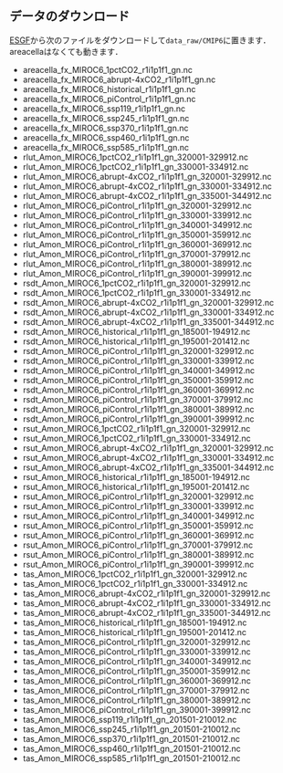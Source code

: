 ## データのダウンロード

[ESGF](https://esgf.llnl.gov/)から次のファイルをダウンロードして`data_raw/CMIP6`に置きます．areacellaはなくても動きます．

- areacella_fx_MIROC6_1pctCO2_r1i1p1f1_gn.nc
- areacella_fx_MIROC6_abrupt-4xCO2_r1i1p1f1_gn.nc
- areacella_fx_MIROC6_historical_r1i1p1f1_gn.nc
- areacella_fx_MIROC6_piControl_r1i1p1f1_gn.nc
- areacella_fx_MIROC6_ssp119_r1i1p1f1_gn.nc
- areacella_fx_MIROC6_ssp245_r1i1p1f1_gn.nc
- areacella_fx_MIROC6_ssp370_r1i1p1f1_gn.nc
- areacella_fx_MIROC6_ssp460_r1i1p1f1_gn.nc
- areacella_fx_MIROC6_ssp585_r1i1p1f1_gn.nc
- rlut_Amon_MIROC6_1pctCO2_r1i1p1f1_gn_320001-329912.nc
- rlut_Amon_MIROC6_1pctCO2_r1i1p1f1_gn_330001-334912.nc
- rlut_Amon_MIROC6_abrupt-4xCO2_r1i1p1f1_gn_320001-329912.nc
- rlut_Amon_MIROC6_abrupt-4xCO2_r1i1p1f1_gn_330001-334912.nc
- rlut_Amon_MIROC6_abrupt-4xCO2_r1i1p1f1_gn_335001-344912.nc
- rlut_Amon_MIROC6_piControl_r1i1p1f1_gn_320001-329912.nc
- rlut_Amon_MIROC6_piControl_r1i1p1f1_gn_330001-339912.nc
- rlut_Amon_MIROC6_piControl_r1i1p1f1_gn_340001-349912.nc
- rlut_Amon_MIROC6_piControl_r1i1p1f1_gn_350001-359912.nc
- rlut_Amon_MIROC6_piControl_r1i1p1f1_gn_360001-369912.nc
- rlut_Amon_MIROC6_piControl_r1i1p1f1_gn_370001-379912.nc
- rlut_Amon_MIROC6_piControl_r1i1p1f1_gn_380001-389912.nc
- rlut_Amon_MIROC6_piControl_r1i1p1f1_gn_390001-399912.nc
- rsdt_Amon_MIROC6_1pctCO2_r1i1p1f1_gn_320001-329912.nc
- rsdt_Amon_MIROC6_1pctCO2_r1i1p1f1_gn_330001-334912.nc
- rsdt_Amon_MIROC6_abrupt-4xCO2_r1i1p1f1_gn_320001-329912.nc
- rsdt_Amon_MIROC6_abrupt-4xCO2_r1i1p1f1_gn_330001-334912.nc
- rsdt_Amon_MIROC6_abrupt-4xCO2_r1i1p1f1_gn_335001-344912.nc
- rsdt_Amon_MIROC6_historical_r1i1p1f1_gn_185001-194912.nc
- rsdt_Amon_MIROC6_historical_r1i1p1f1_gn_195001-201412.nc
- rsdt_Amon_MIROC6_piControl_r1i1p1f1_gn_320001-329912.nc
- rsdt_Amon_MIROC6_piControl_r1i1p1f1_gn_330001-339912.nc
- rsdt_Amon_MIROC6_piControl_r1i1p1f1_gn_340001-349912.nc
- rsdt_Amon_MIROC6_piControl_r1i1p1f1_gn_350001-359912.nc
- rsdt_Amon_MIROC6_piControl_r1i1p1f1_gn_360001-369912.nc
- rsdt_Amon_MIROC6_piControl_r1i1p1f1_gn_370001-379912.nc
- rsdt_Amon_MIROC6_piControl_r1i1p1f1_gn_380001-389912.nc
- rsdt_Amon_MIROC6_piControl_r1i1p1f1_gn_390001-399912.nc
- rsut_Amon_MIROC6_1pctCO2_r1i1p1f1_gn_320001-329912.nc
- rsut_Amon_MIROC6_1pctCO2_r1i1p1f1_gn_330001-334912.nc
- rsut_Amon_MIROC6_abrupt-4xCO2_r1i1p1f1_gn_320001-329912.nc
- rsut_Amon_MIROC6_abrupt-4xCO2_r1i1p1f1_gn_330001-334912.nc
- rsut_Amon_MIROC6_abrupt-4xCO2_r1i1p1f1_gn_335001-344912.nc
- rsut_Amon_MIROC6_historical_r1i1p1f1_gn_185001-194912.nc
- rsut_Amon_MIROC6_historical_r1i1p1f1_gn_195001-201412.nc
- rsut_Amon_MIROC6_piControl_r1i1p1f1_gn_320001-329912.nc
- rsut_Amon_MIROC6_piControl_r1i1p1f1_gn_330001-339912.nc
- rsut_Amon_MIROC6_piControl_r1i1p1f1_gn_340001-349912.nc
- rsut_Amon_MIROC6_piControl_r1i1p1f1_gn_350001-359912.nc
- rsut_Amon_MIROC6_piControl_r1i1p1f1_gn_360001-369912.nc
- rsut_Amon_MIROC6_piControl_r1i1p1f1_gn_370001-379912.nc
- rsut_Amon_MIROC6_piControl_r1i1p1f1_gn_380001-389912.nc
- rsut_Amon_MIROC6_piControl_r1i1p1f1_gn_390001-399912.nc
- tas_Amon_MIROC6_1pctCO2_r1i1p1f1_gn_320001-329912.nc
- tas_Amon_MIROC6_1pctCO2_r1i1p1f1_gn_330001-334912.nc
- tas_Amon_MIROC6_abrupt-4xCO2_r1i1p1f1_gn_320001-329912.nc
- tas_Amon_MIROC6_abrupt-4xCO2_r1i1p1f1_gn_330001-334912.nc
- tas_Amon_MIROC6_abrupt-4xCO2_r1i1p1f1_gn_335001-344912.nc
- tas_Amon_MIROC6_historical_r1i1p1f1_gn_185001-194912.nc
- tas_Amon_MIROC6_historical_r1i1p1f1_gn_195001-201412.nc
- tas_Amon_MIROC6_piControl_r1i1p1f1_gn_320001-329912.nc
- tas_Amon_MIROC6_piControl_r1i1p1f1_gn_330001-339912.nc
- tas_Amon_MIROC6_piControl_r1i1p1f1_gn_340001-349912.nc
- tas_Amon_MIROC6_piControl_r1i1p1f1_gn_350001-359912.nc
- tas_Amon_MIROC6_piControl_r1i1p1f1_gn_360001-369912.nc
- tas_Amon_MIROC6_piControl_r1i1p1f1_gn_370001-379912.nc
- tas_Amon_MIROC6_piControl_r1i1p1f1_gn_380001-389912.nc
- tas_Amon_MIROC6_piControl_r1i1p1f1_gn_390001-399912.nc
- tas_Amon_MIROC6_ssp119_r1i1p1f1_gn_201501-210012.nc
- tas_Amon_MIROC6_ssp245_r1i1p1f1_gn_201501-210012.nc
- tas_Amon_MIROC6_ssp370_r1i1p1f1_gn_201501-210012.nc
- tas_Amon_MIROC6_ssp460_r1i1p1f1_gn_201501-210012.nc
- tas_Amon_MIROC6_ssp585_r1i1p1f1_gn_201501-210012.nc